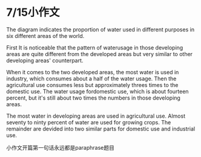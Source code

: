 # 7/15小作文

The diagram indicates the proportion of water used in different purposes in six different areas of the world.

First It is noticeable that the pattern of waterusage in those developing areas are quite different from the developed areas but very similar to other developing areas' counterpart.

When it comes to the two developed areas, the most water is used in industry, which consumes about a half of the water usage. Then the agricultural use consumes less but approximately threes times to the domestic use. The water usage fordomestic use, which is about fourteen percent, but it's still about two times the numbers in those developing areas.

The most water in developing areas are used in agricultural use. Almost seventy to ninty percent of water are used for growing crops. The remainder are devided into two similar parts for domestic use and industrial use.

小作文开篇第一句话永远都是paraphrase题目